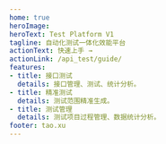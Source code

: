 ```yaml
---
home: true
heroImage:
heroText: Test Platform V1
tagline: 自动化测试一体化效能平台
actionText: 快速上手 →
actionLink: /api_test/guide/
features:
- title: 接口测试
  details: 接口管理、测试、统计分析。
- title: 精准测试
  details: 测试范围精准生成。
- title: 测试管理
  details: 测试项目过程管理、数据统计分析。
footer: tao.xu
---
```

